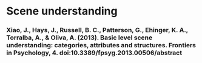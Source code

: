 Scene understanding
===

### Xiao, J., Hays, J., Russell, B. C., Patterson, G., Ehinger, K. A., Torralba, A., & Oliva, A. (2013). Basic level scene understanding: categories, attributes and structures. Frontiers in Psychology, 4. doi:10.3389/fpsyg.2013.00506/abstract